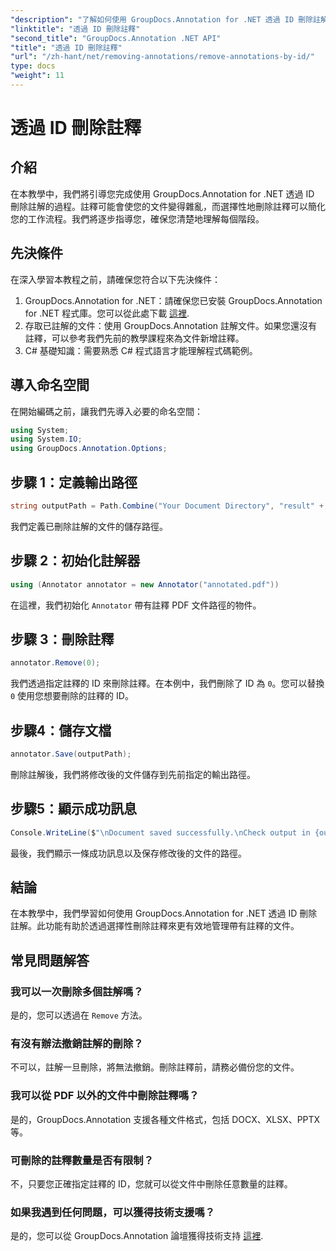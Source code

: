 ```yaml
---
"description": "了解如何使用 GroupDocs.Annotation for .NET 透過 ID 刪除註解。有效率簡化您的文件工作流程。"
"linktitle": "透過 ID 刪除註釋"
"second_title": "GroupDocs.Annotation .NET API"
"title": "透過 ID 刪除註釋"
"url": "/zh-hant/net/removing-annotations/remove-annotations-by-id/"
type: docs
"weight": 11
---
```


# 透過 ID 刪除註釋

## 介紹
在本教學中，我們將引導您完成使用 GroupDocs.Annotation for .NET 透過 ID 刪除註解的過程。註釋可能會使您的文件變得雜亂，而選擇性地刪除註釋可以簡化您的工作流程。我們將逐步指導您，確保您清楚地理解每個階段。
## 先決條件
在深入學習本教程之前，請確保您符合以下先決條件：
1. GroupDocs.Annotation for .NET：請確保您已安裝 GroupDocs.Annotation for .NET 程式庫。您可以從此處下載 [這裡](https://releases。groupdocs.com/annotation/net/).
2. 存取已註解的文件：使用 GroupDocs.Annotation 註解文件。如果您還沒有註釋，可以參考我們先前的教學課程來為文件新增註釋。
3. C# 基礎知識：需要熟悉 C# 程式語言才能理解程式碼範例。

## 導入命名空間
在開始編碼之前，讓我們先導入必要的命名空間：
```csharp
using System;
using System.IO;
using GroupDocs.Annotation.Options;
```

## 步驟 1：定義輸出路徑
```csharp
string outputPath = Path.Combine("Your Document Directory", "result" + Path.GetExtension("input.pdf"));
```
我們定義已刪除註解的文件的儲存路徑。
## 步驟 2：初始化註解器
```csharp
using (Annotator annotator = new Annotator("annotated.pdf"))
```
在這裡，我們初始化 `Annotator` 帶有註釋 PDF 文件路徑的物件。
## 步驟 3：刪除註釋
```csharp
annotator.Remove(0);
```
我們透過指定註釋的 ID 來刪除註釋。在本例中，我們刪除了 ID 為 `0`。您可以替換 `0` 使用您想要刪除的註釋的 ID。
## 步驟4：儲存文檔
```csharp
annotator.Save(outputPath);
```
刪除註解後，我們將修改後的文件儲存到先前指定的輸出路徑。
## 步驟5：顯示成功訊息
```csharp
Console.WriteLine($"\nDocument saved successfully.\nCheck output in {outputPath}.");
```
最後，我們顯示一條成功訊息以及保存修改後的文件的路徑。

## 結論
在本教學中，我們學習如何使用 GroupDocs.Annotation for .NET 透過 ID 刪除註解。此功能有助於透過選擇性刪除註釋來更有效地管理帶有註釋的文件。
## 常見問題解答
### 我可以一次刪除多個註解嗎？
是的，您可以透過在 `Remove` 方法。
### 有沒有辦法撤銷註解的刪除？
不可以，註解一旦刪除，將無法撤銷。刪除註釋前，請務必備份您的文件。
### 我可以從 PDF 以外的文件中刪除註釋嗎？
是的，GroupDocs.Annotation 支援各種文件格式，包括 DOCX、XLSX、PPTX 等。
### 可刪除的註釋數量是否有限制？
不，只要您正確指定註釋的 ID，您就可以從文件中刪除任意數量的註釋。
### 如果我遇到任何問題，可以獲得技術支援嗎？
是的，您可以從 GroupDocs.Annotation 論壇獲得技術支持 [這裡](https://forum。groupdocs.com/c/annotation/10).